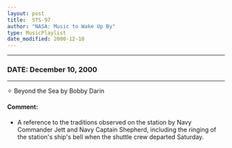 ```yaml
---
layout: post
title:  STS-97
author: "NASA: Music to Wake Up By"
type: MusicPlaylist
date_modified: 2000-12-10
---
```


----
### DATE: December 10, 2000
----
✧ Beyond the Sea by Bobby Darin

#### Comment:
* A reference to the traditions observed on the station by Navy Commander Jett and Navy Captain Shepherd, including the ringing of the station's ship's bell when the shuttle crew departed Saturday.
